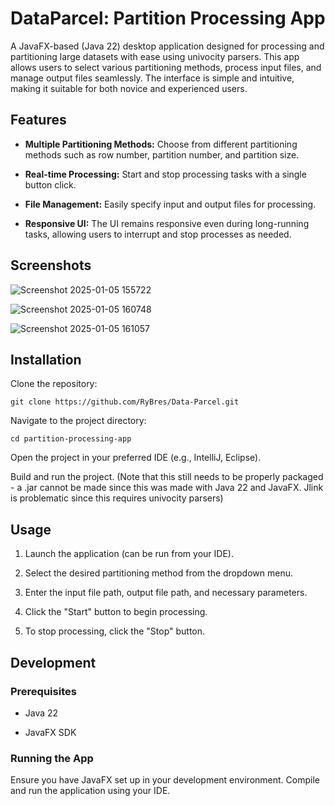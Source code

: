 # **DataParcel: Partition Processing App**

A JavaFX-based (Java 22) desktop application designed for processing and partitioning large datasets with ease using univocity parsers. This app allows users to select various partitioning methods, process input files, and manage output files seamlessly. The interface is simple and intuitive, making it suitable for both novice and experienced users.

## **Features**

- **Multiple Partitioning Methods:** Choose from different partitioning methods such as row number, partition number, and partition size.

- **Real-time Processing:** Start and stop processing tasks with a single button click.

- **File Management:** Easily specify input and output files for processing.

- **Responsive UI:** The UI remains responsive even during long-running tasks, allowing users to interrupt and stop processes as needed.

## **Screenshots**
![Screenshot 2025-01-05 155722](https://github.com/user-attachments/assets/3b685f7d-8b60-4cf1-af02-9a83458c24c2)

![Screenshot 2025-01-05 160748](https://github.com/user-attachments/assets/f77baad5-9a08-48c6-b594-753e58b7049d)

![Screenshot 2025-01-05 161057](https://github.com/user-attachments/assets/211e0ea4-068b-46e2-b8b3-73f785e19ee6)

## **Installation**

Clone the repository:

`git clone https://github.com/RyBres/Data-Parcel.git`

Navigate to the project directory:

`cd partition-processing-app`

Open the project in your preferred IDE (e.g., IntelliJ, Eclipse).

Build and run the project. (Note that this still needs to be properly packaged - a .jar cannot be made since this was made with Java 22 and JavaFX. Jlink is problematic since this requires univocity parsers)

## **Usage**

1. Launch the application (can be run from your IDE).

2. Select the desired partitioning method from the dropdown menu.

3. Enter the input file path, output file path, and necessary parameters.

4. Click the "Start" button to begin processing.

5. To stop processing, click the "Stop" button.

## **Development**

### **Prerequisites**

- Java 22

- JavaFX SDK

### **Running the App**

Ensure you have JavaFX set up in your development environment. Compile and run the application using your IDE.
